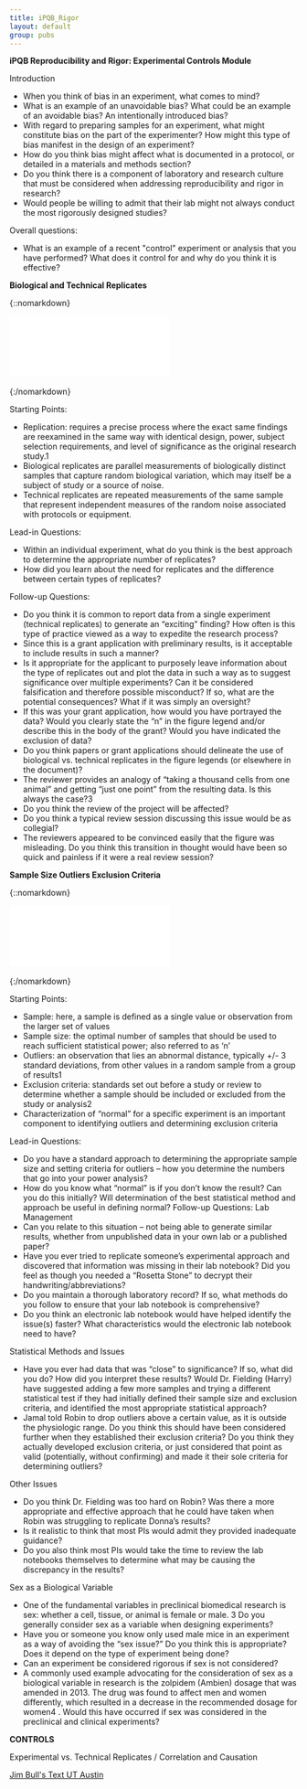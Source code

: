 ```yaml
---
title: iPQB_Rigor
layout: default
group: pubs
---
```


**iPQB Reproducibility and Rigor: Experimental Controls Module**

Introduction

- When you think of bias in an experiment, what comes to mind?
- What is an example of an unavoidable bias? What could be an example of an avoidable bias? An
intentionally introduced bias?
- With regard to preparing samples for an experiment, what might constitute bias on the part of
the experimenter? How might this type of bias manifest in the design of an experiment?
- How do you think bias might affect what is documented in a protocol, or detailed in a materials
and methods section?
- Do you think there is a component of laboratory and research culture that must be considered
when addressing reproducibility and rigor in research?
- Would people be willing to admit that their lab might not always conduct the most rigorously
designed studies?

Overall questions:

- What is an example of a recent "control" experiment or analysis that you have performed? What does it control for and why do you think it is effective?

**Biological and Technical Replicates**

{::nomarkdown}
<div class="video-container">
         <iframe src="//www.youtube.com/embed/wSWunBYzl8c" frameborder="0" width="280" height="107"></iframe>
</div>
<br>
{:/nomarkdown}

Starting Points:

- Replication: requires a precise process where the exact same findings are reexamined in the same way with identical design, power, subject selection requirements, and level of significance as the original research study.1
- Biological replicates are parallel measurements of biologically distinct samples that capture random biological variation, which may itself be a subject of study or a source of noise.
- Technical replicates are repeated measurements of the same sample that represent independent measures of the random noise associated with protocols or equipment.

Lead-in Questions:

- Within an individual experiment, what do you think is the best approach to determine the
appropriate number of replicates?
- How did you learn about the need for replicates and the difference between certain types of
replicates?

Follow-up Questions:

- Do you think it is common to report data from a single experiment (technical replicates) to generate an “exciting” finding? How often is this type of practice viewed as a way to expedite the research process?
- Since this is a grant application with preliminary results, is it acceptable to include results in such a manner?
- Is it appropriate for the applicant to purposely leave information about the type of replicates out and plot the data in such a way as to suggest significance over multiple experiments? Can it be considered falsification and therefore possible misconduct? If so, what are the potential consequences? What if it was simply an oversight?
- If this was your grant application, how would you have portrayed the data? Would you clearly state the “n” in the figure legend and/or describe this in the body of the grant? Would you have indicated the exclusion of data?
- Do you think papers or grant applications should delineate the use of biological vs. technical replicates in the figure legends (or elsewhere in the document)?
- The reviewer provides an analogy of “taking a thousand cells from one animal” and getting “just one point” from the resulting data. Is this always the case?3
- Do you think the review of the project will be affected?
- Do you think a typical review session discussing this issue would be as collegial?
- The reviewers appeared to be convinced easily that the figure was misleading. Do you think this transition in thought would have been so quick and painless if it were a real review session?

**Sample Size Outliers Exclusion Criteria**

{::nomarkdown}
<div class="video-container">
         <iframe src="//www.youtube.com/embed/Pc0h-GOcBLE" frameborder="0" width="280" height="107"></iframe>
</div>
<br>
{:/nomarkdown}

Starting Points:

- Sample: here, a sample is defined as a single value or observation from the larger set of values
- Sample size: the optimal number of samples that should be used to reach sufficient statistical power; also referred to as ‘n’
- Outliers: an observation that lies an abnormal distance, typically +/- 3 standard deviations, from other values in a random sample from a group of results1
- Exclusion criteria: standards set out before a study or review to determine whether a sample should be included or excluded from the study or analysis2
- Characterization of “normal” for a specific experiment is an important component to identifying outliers and determining exclusion criteria

Lead-in Questions:

- Do you have a standard approach to determining the appropriate sample size and setting criteria for outliers – how you determine the numbers that go into your power analysis?
- How do you know what “normal” is if you don’t know the result? Can you do this initially? Will determination of the best statistical method and approach be useful in defining normal? Follow-up Questions: Lab Management
- Can you relate to this situation – not being able to generate similar results, whether from unpublished data in your own lab or a published paper?
- Have you ever tried to replicate someone’s experimental approach and discovered that information was missing in their lab notebook? Did you feel as though you needed a “Rosetta Stone” to decrypt their handwriting/abbreviations?
- Do you maintain a thorough laboratory record? If so, what methods do you follow to ensure that your lab notebook is comprehensive?
- Do you think an electronic lab notebook would have helped identify the issue(s) faster? What characteristics would the electronic lab notebook need to have?

Statistical Methods and Issues

- Have you ever had data that was “close” to significance? If so, what did you do? How did you interpret these results?  Would Dr. Fielding (Harry) have suggested adding a few more samples and trying a different statistical test if they had initially defined their sample size and exclusion criteria, and identified the most appropriate statistical approach?
- Jamal told Robin to drop outliers above a certain value, as it is outside the physiologic range. Do you think this should have been considered further when they established their exclusion criteria? Do you think they actually developed exclusion criteria, or just considered that point as valid (potentially, without confirming) and made it their sole criteria for determining outliers?

Other Issues

- Do you think Dr. Fielding was too hard on Robin? Was there a more appropriate and effective approach that he could have taken when Robin was struggling to replicate Donna’s results?
- Is it realistic to think that most PIs would admit they provided inadequate guidance?
- Do you also think most PIs would take the time to review the lab notebooks themselves to determine what may be causing the discrepancy in the results?

Sex as a Biological Variable

- One of the fundamental variables in preclinical biomedical research is sex: whether a cell, tissue, or animal is female or male. 3 Do you generally consider sex as a variable when designing experiments?
- Have you or someone you know only used male mice in an experiment as a way of avoiding the “sex issue?” Do you think this is appropriate? Does it depend on the type of experiment being done?
- Can an experiment be considered rigorous if sex is not considered?
- A commonly used example advocating for the consideration of sex as a biological variable in research is the zolpidem (Ambien) dosage that was amended in 2013. The drug was found to affect men and women differently, which resulted in a decrease in the recommended dosage for women4 . Would this have occurred if sex was considered in the preclinical and clinical experiments?

**CONTROLS**

Experimental vs. Technical Replicates / Correlation and Causation

[Jim Bull's Text UT Austin](http://utw10426.utweb.utexas.edu/book/chap19.pdf)

